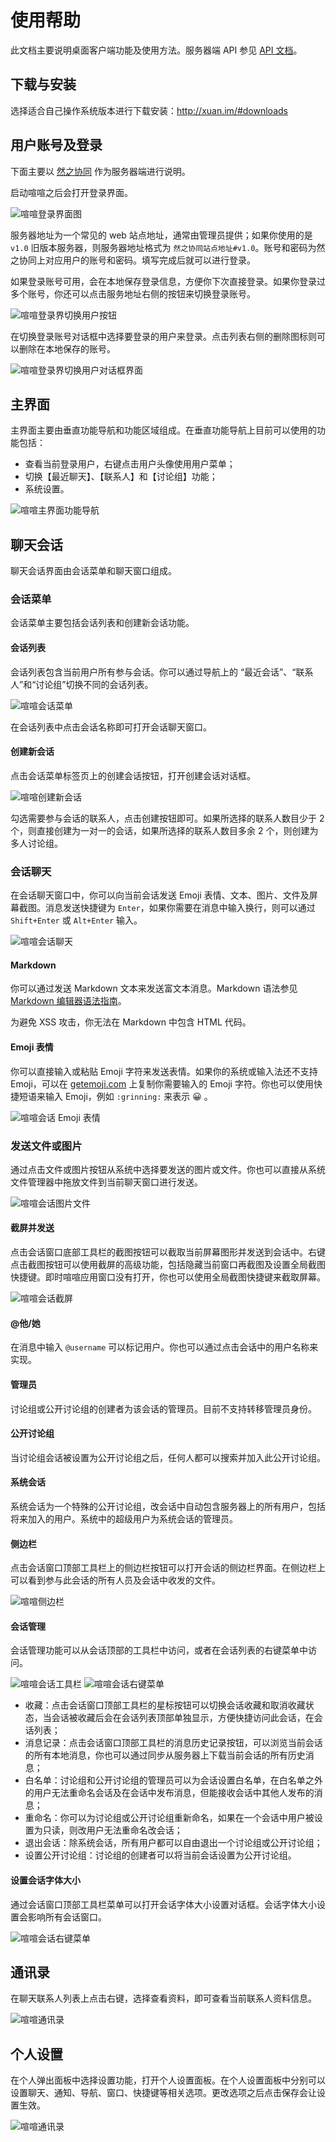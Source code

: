 # 使用帮助

此文档主要说明桌面客户端功能及使用方法。服务器端 API 参见 [API 文档](https://github.com/easysoft/xuanxuan/tree/master/doc/api.md)。

## 下载与安装

选择适合自己操作系统版本进行下载安装：http://xuan.im/#downloads

## 用户账号及登录

下面主要以 [然之协同](https://www.ranzhico.com/) 作为服务器端进行说明。

启动喧喧之后会打开登录界面。

![喧喧登录界面图](https://raw.githubusercontent.com/easysoft/xuanxuan/master/doc/img/login.png)

服务器地址为一个常见的 web 站点地址，通常由管理员提供；如果你使用的是 `v1.0` 旧版本服务器，则服务器地址格式为 `然之协同站点地址#v1.0`。账号和密码为然之协同上对应用户的账号和密码。填写完成后就可以进行登录。

如果登录账号可用，会在本地保存登录信息，方便你下次直接登录。如果你登录过多个账号，你还可以点击服务地址右侧的按钮来切换登录账号。

![喧喧登录界切换用户按钮](https://raw.githubusercontent.com/easysoft/xuanxuan/master/doc/img/login-switch-user-button.png)

在切换登录账号对话框中选择要登录的用户来登录。点击列表右侧的删除图标则可以删除在本地保存的账号。

![喧喧登录界切换用户对话框界面](https://raw.githubusercontent.com/easysoft/xuanxuan/master/doc/img/login-switch-user.png)

## 主界面

主界面主要由垂直功能导航和功能区域组成。在垂直功能导航上目前可以使用的功能包括：

* 查看当前登录用户，右键点击用户头像使用用户菜单；
* 切换【最近聊天】、【联系人】和【讨论组】功能；
* 系统设置。

![喧喧主界面功能导航](https://raw.githubusercontent.com/easysoft/xuanxuan/master/doc/img/navbar.png)

## 聊天会话

聊天会话界面由会话菜单和聊天窗口组成。

### 会话菜单

会话菜单主要包括会话列表和创建新会话功能。

#### 会话列表

会话列表包含当前用户所有参与会话。你可以通过导航上的 “最近会话”、“联系人”和“讨论组”切换不同的会话列表。

![喧喧会话菜单](https://raw.githubusercontent.com/easysoft/xuanxuan/master/doc/img/chats-menu.png)

在会话列表中点击会话名称即可打开会话聊天窗口。

#### 创建新会话

点击会话菜单标签页上的创建会话按钮，打开创建会话对话框。

![喧喧创建新会话](https://raw.githubusercontent.com/easysoft/xuanxuan/master/doc/img/chat-create.png)

勾选需要参与会话的联系人，点击创建按钮即可。如果所选择的联系人数目少于 2 个，则直接创建为一对一的会话，如果所选择的联系人数目多余 2 个，则创建为多人讨论组。

### 会话聊天

在会话聊天窗口中，你可以向当前会话发送 Emoji 表情、文本、图片、文件及屏幕截图。消息发送快捷键为 `Enter`，如果你需要在消息中输入换行，则可以通过 `Shift+Enter` 或 `Alt+Enter` 输入。

![喧喧会话聊天](https://raw.githubusercontent.com/easysoft/xuanxuan/master/doc/img/chat.png)

#### Markdown

你可以通过发送 Markdown 文本来发送富文本消息。Markdown 语法参见 [Markdown 编辑器语法指南](https://segmentfault.com/markdown)。

为避免 XSS 攻击，你无法在 Markdown 中包含 HTML 代码。

#### Emoji 表情

你可以直接输入或粘贴 Emoji 字符来发送表情。如果你的系统或输入法还不支持 Emoji，可以在 [getemoji.com](http://getemoji.com/) 上复制你需要输入的 Emoji 字符。你也可以使用快捷短语来输入 Emoji，例如 `:grinning:` 来表示 😀 。

![喧喧会话 Emoji 表情](https://raw.githubusercontent.com/easysoft/xuanxuan/master/doc/img/chat-emoji.png)

### 发送文件或图片

通过点击文件或图片按钮从系统中选择要发送的图片或文件。你也可以直接从系统文件管理器中拖放文件到当前聊天窗口进行发送。

![喧喧会话图片文件](https://raw.githubusercontent.com/easysoft/xuanxuan/master/doc/img/chat-drag-file.png)

#### 截屏并发送

点击会话窗口底部工具栏的截图按钮可以截取当前屏幕图形并发送到会话中。右键点击截图按钮可以使用截屏的高级功能，包括隐藏当前窗口再截图及设置全局截图快捷键。即时喧喧应用窗口没有打开，你也可以使用全局截图快捷键来截取屏幕。

![喧喧会话截屏](https://raw.githubusercontent.com/easysoft/xuanxuan/master/doc/img/chat-capturescreen.png)

#### @他/她

在消息中输入 `@username` 可以标记用户。你也可以通过点击会话中的用户名称来实现。

#### 管理员

讨论组或公开讨论组的创建者为该会话的管理员。目前不支持转移管理员身份。

#### 公开讨论组

当讨论组会话被设置为公开讨论组之后，任何人都可以搜索并加入此公开讨论组。

#### 系统会话

系统会话为一个特殊的公开讨论组，改会话中自动包含服务器上的所有用户，包括将来加入的用户。系统中的超级用户为系统会话的管理员。

#### 侧边栏

点击会话窗口顶部工具栏上的侧边栏按钮可以打开会话的侧边栏界面。在侧边栏上可以看到参与此会话的所有人员及会话中收发的文件。

![喧喧侧边栏](https://raw.githubusercontent.com/easysoft/xuanxuan/master/doc/img/chat-sidebar.png)

#### 会话管理

会话管理功能可以从会话顶部的工具栏中访问，或者在会话列表的右键菜单中访问。

![喧喧会话工具栏](https://raw.githubusercontent.com/easysoft/xuanxuan/master/doc/img/chat-menu.png)
![喧喧会话右键菜单](https://raw.githubusercontent.com/easysoft/xuanxuan/master/doc/img/chat-contextmenu.png)

* 收藏：点击会话窗口顶部工具栏的星标按钮可以切换会话收藏和取消收藏状态，当会话被收藏后会在会话列表顶部单独显示，方便快捷访问此会话，在会话列表；
* 消息记录：点击会话窗口顶部工具栏的消息历史记录按钮，可以浏览当前会话的所有本地消息，你也可以通过同步从服务器上下载当前会话的所有历史消息；
* 白名单：讨论组和公开讨论组的管理员可以为会话设置白名单，在白名单之外的用户无法重命名会话及在会话中发布消息，但能接收会话中其他人发布的消息；
* 重命名：你可以为讨论组或公开讨论组重新命名，如果在一个会话中用户被设置为只读，则改用户无法重命名改会话；
* 退出会话：除系统会话，所有用户都可以自由退出一个讨论组或公开讨论组；
* 设置公开讨论组：讨论组的创建者可以将当前会话设置为公开讨论组。

#### 设置会话字体大小

通过会话窗口顶部工具栏菜单可以打开会话字体大小设置对话框。会话字体大小设置会影响所有会话窗口。

![喧喧会话右键菜单](https://raw.githubusercontent.com/easysoft/xuanxuan/master/doc/img/chat-change-font-size.png)

## 通讯录

在聊天联系人列表上点击右键，选择查看资料，即可查看当前联系人资料信息。

![喧喧通讯录](https://raw.githubusercontent.com/easysoft/xuanxuan/master/doc/img/contacts.png)

## 个人设置

在个人弹出面板中选择设置功能，打开个人设置面板。在个人设置面板中分别可以设置聊天、通知、导航、窗口、快捷键等相关选项。更改选项之后点击保存会让设置生效。

![喧喧通讯录](https://raw.githubusercontent.com/easysoft/xuanxuan/master/doc/img/setting.png)
